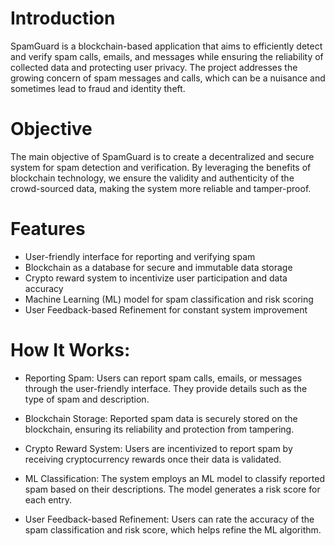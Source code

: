 # Introduction
SpamGuard is a blockchain-based application that aims to efficiently detect and verify spam calls, emails, and messages while ensuring the reliability of collected data and protecting user privacy. The project addresses the growing concern of spam messages and calls, which can be a nuisance and sometimes lead to fraud and identity theft.

# Objective
The main objective of SpamGuard is to create a decentralized and secure system for spam detection and verification. By leveraging the benefits of blockchain technology, we ensure the validity and authenticity of the crowd-sourced data, making the system more reliable and tamper-proof.

# Features
  * User-friendly interface for reporting and verifying spam
  * Blockchain as a database for secure and immutable data storage
  * Crypto reward system to incentivize user participation and data accuracy
  * Machine Learning (ML) model for spam classification and risk scoring
  * User Feedback-based Refinement for constant system improvement

# How It Works:
  * Reporting Spam: Users can report spam calls, emails, or messages through the user-friendly interface. They provide details such as the type of spam and description.

  * Blockchain Storage: Reported spam data is securely stored on the blockchain, ensuring its reliability and protection from tampering.

  * Crypto Reward System: Users are incentivized to report spam by receiving cryptocurrency rewards once their data is validated.

  * ML Classification: The system employs an ML model to classify reported spam based on their descriptions. The model generates a risk score for each entry.

  * User Feedback-based Refinement: Users can rate the accuracy of the spam classification and risk score, which helps refine the ML algorithm.
